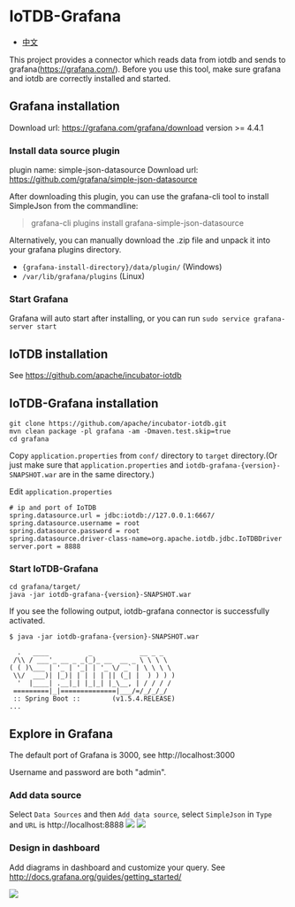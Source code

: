 <!--

    Licensed to the Apache Software Foundation (ASF) under one
    or more contributor license agreements.  See the NOTICE file
    distributed with this work for additional information
    regarding copyright ownership.  The ASF licenses this file
    to you under the Apache License, Version 2.0 (the
    "License"); you may not use this file except in compliance
    with the License.  You may obtain a copy of the License at

        http://www.apache.org/licenses/LICENSE-2.0

    Unless required by applicable law or agreed to in writing,
    software distributed under the License is distributed on an
    "AS IS" BASIS, WITHOUT WARRANTIES OR CONDITIONS OF ANY
    KIND, either express or implied.  See the License for the
    specific language governing permissions and limitations
    under the License.

-->

# IoTDB-Grafana

* [中文](https://github.com/apache/incubator-iotdb/blob/master/grafana/readme_zh.md)

This project provides a connector which reads data from iotdb and sends to grafana(https://grafana.com/). Before you use this tool, make sure grafana and iotdb are correctly installed and started.

## Grafana installation

Download url: https://grafana.com/grafana/download
version >= 4.4.1

### Install data source plugin
plugin name: simple-json-datasource
Download url: https://github.com/grafana/simple-json-datasource

After downloading this plugin, you can use the grafana-cli tool to install SimpleJson from the commandline:
> grafana-cli plugins install grafana-simple-json-datasource

Alternatively, you can manually download the .zip file and unpack it into your grafana plugins directory.

* `{grafana-install-directory}/data/plugin/` (Windows)
* `/var/lib/grafana/plugins` (Linux)

### Start Grafana
Grafana will auto start after installing, or you can run `sudo service grafana-server start`

## IoTDB installation

See https://github.com/apache/incubator-iotdb

## IoTDB-Grafana installation

```shell
git clone https://github.com/apache/incubator-iotdb.git
mvn clean package -pl grafana -am -Dmaven.test.skip=true
cd grafana
```

Copy `application.properties` from `conf/` directory to `target` directory.(Or just make sure that `application.properties` and `iotdb-grafana-{version}-SNAPSHOT.war` are in the same directory.)

Edit `application.properties`
```
# ip and port of IoTDB 
spring.datasource.url = jdbc:iotdb://127.0.0.1:6667/
spring.datasource.username = root
spring.datasource.password = root
spring.datasource.driver-class-name=org.apache.iotdb.jdbc.IoTDBDriver
server.port = 8888
```

### Start IoTDB-Grafana

```shell
cd grafana/target/
java -jar iotdb-grafana-{version}-SNAPSHOT.war
```

If you see the following output, iotdb-grafana connector is successfully activated.

```shell
$ java -jar iotdb-grafana-{version}-SNAPSHOT.war

  .   ____          _            __ _ _
 /\\ / ___'_ __ _ _(_)_ __  __ _ \ \ \ \
( ( )\___ | '_ | '_| | '_ \/ _` | \ \ \ \
 \\/  ___)| |_)| | | | | || (_| |  ) ) ) )
  '  |____| .__|_| |_|_| |_\__, | / / / /
 =========|_|==============|___/=/_/_/_/
 :: Spring Boot ::        (v1.5.4.RELEASE)
...
```

## Explore in Grafana

The default port of Grafana is 3000, see http://localhost:3000

Username and password are both "admin".

### Add data source

Select `Data Sources` and  then `Add data source`, select `SimpleJson` in `Type` and `URL` is http://localhost:8888
![](./img/add_data_source.png)
![](./img/edit_data_source.png)

### Design in dashboard

Add diagrams in dashboard and customize your query. See http://docs.grafana.org/guides/getting_started/

![](./img/add_graph.png)


